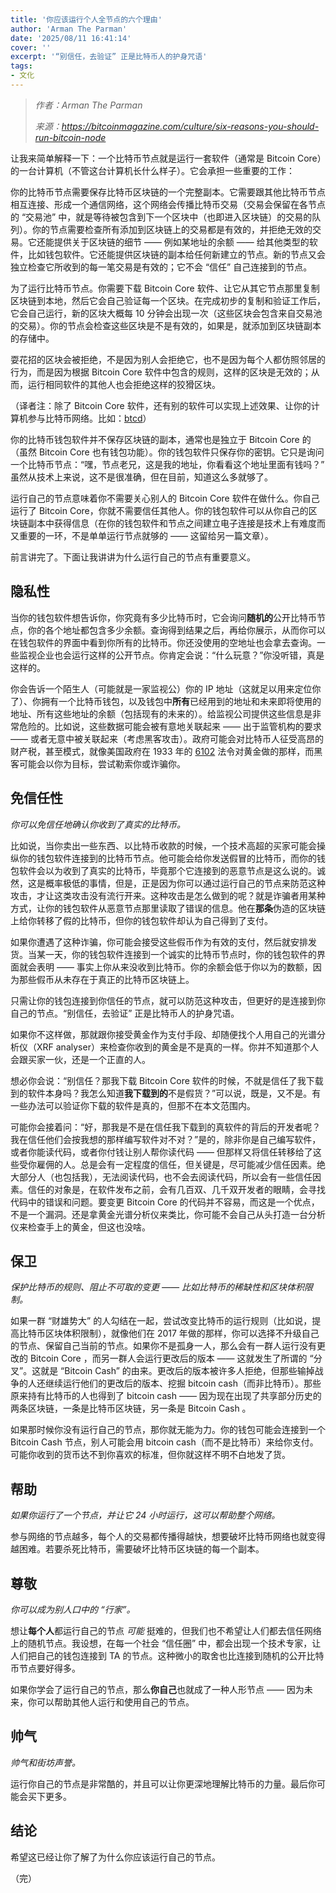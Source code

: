 ```yaml
---
title: '你应该运行个人全节点的六个理由'
author: 'Arman The Parman'
date: '2025/08/11 16:41:14'
cover: ''
excerpt: '“别信任，去验证” 正是比特币人的护身咒语'
tags:
- 文化
---
```



> *作者：Arman The Parman*
> 
> *来源：<https://bitcoinmagazine.com/culture/six-reasons-you-should-run-bitcoin-node>*



让我来简单解释一下：一个比特币节点就是运行一套软件（通常是 Bitcoin Core）的一台计算机（不管这台计算机长什么样子）。它会承担一些重要的工作：

你的比特币节点需要保存比特币区块链的一个完整副本。它需要跟其他比特币节点相互连接、形成一个通信网络，这个网络会传播比特币交易（交易会保留在各节点的 “交易池” 中，就是等待被包含到下一个区块中（也即进入区块链）的交易的队列）。你的节点需要检查所有添加到区块链上的交易都是有效的，并拒绝无效的交易。它还能提供关于区块链的细节 —— 例如某地址的余额 —— 给其他类型的软件，比如钱包软件。它还能提供区块链的副本给任何新建立的节点。新的节点又会独立检查它所收到的每一笔交易是有效的；它不会 “信任” 自己连接到的节点。

为了运行比特币节点。你需要下载 Bitcoin Core 软件、让它从其它节点那里复制区块链到本地，然后它会自己验证每一个区块。在完成初步的复制和验证工作后，它会自己运行，新的区块大概每 10 分钟会出现一次（这些区块会包含来自交易池的交易）。你的节点会检查这些区块是不是有效的，如果是，就添加到区块链副本的存储中。

耍花招的区块会被拒绝，不是因为别人会拒绝它，也不是因为每个人都仿照邻居的行为，而是因为根据 Bitcoin Core 软件中包含的规则，这样的区块是无效的；从而，运行相同软件的其他人也会拒绝这样的狡猾区块。

（译者注：除了 Bitcoin Core 软件，还有别的软件可以实现上述效果、让你的计算机参与比特币网络。比如：[btcd](https://github.com/btcsuite/btcd)）

你的比特币钱包软件并不保存区块链的副本，通常也是独立于 Bitcoin Core 的（虽然 Bitcoin Core 也有钱包功能）。你的钱包软件只保存你的密钥。它只是询问一个比特币节点：“嘿，节点老兄，这是我的地址，你看看这个地址里面有钱吗？” 虽然从技术上来说，这不是很准确，但在目前，知道这么多就够了。

运行自己的节点意味着你不需要关心别人的 Bitcoin Core 软件在做什么。你自己运行了 Bitcoin Core，你就不需要信任其他人。你的钱包软件可以从你自己的区块链副本中获得信息（在你的钱包软件和节点之间建立电子连接是技术上有难度而又重要的一环，不是单单运行节点就够的 —— 这留给另一篇文章）。

前言讲完了。下面让我讲讲为什么运行自己的节点有重要意义。

## 隐私性

当你的钱包软件想告诉你，你究竟有多少比特币时，它会询问**随机的**公开比特币节点，你的各个地址都包含多少余额。查询得到结果之后，再给你展示，从而你可以在钱包软件的界面中看到你所有的比特币。你还没使用的空地址也会拿去查询。一些监视企业也会运行这样的公开节点。你肯定会说：“什么玩意？”你没听错，真是这样的。

你会告诉一个陌生人（可能就是一家监视公）你的 IP 地址（这就足以用来定位你了）、你拥有一个比特币钱包，以及钱包中**所有**已经用到的地址和未来即将使用的地址、所有这些地址的余额（包括现有的未来的）。给监视公司提供这些信息是非常危险的。比如说，这些数据可能会被有意地关联起来 —— 出于监管机构的要求 —— 或者无意中被关联起来（考虑黑客攻击）。政府可能会对比特币人征受高昂的财产税，甚至模式，就像美国政府在 1933 年的 [6102](https://en.wikipedia.org/wiki/Executive_Order_6102) 法令对黄金做的那样，而黑客可能会以你为目标，尝试勒索你或诈骗你。

## 免信任性

*你可以免信任地确认你收到了真实的比特币。*

比如说，当你卖出一些东西、以比特币收款的时候，一个技术高超的买家可能会操纵你的钱包软件连接到的比特币节点。他可能会给你发送假冒的比特币，而你的钱包软件会以为收到了真实的比特币，毕竟那个它连接到的恶意节点是这么说的。诚然，这是概率极低的事情，但是，正是因为你可以通过运行自己的节点来防范这种攻击，才让这类攻击没有流行开来。这种攻击是怎么做到的呢？就是诈骗者用某种方式，让你的钱包软件从恶意节点那里读取了错误的信息。他在**那条**伪造的区块链上给你转移了假的比特币，但你的钱包软件却认为自己得到了支付。

如果你遭遇了这种诈骗，你可能会接受这些假币作为有效的支付，然后就安排发货。当某一天，你的钱包软件连接到一个诚实的比特币节点时，你的钱包软件的界面就会表明 —— 事实上你从来没收到比特币。你的余额会低于你以为的数额，因为那些假币从未存在于真正的比特币区块链上。

只需让你的钱包连接到你信任的节点，就可以防范这种攻击，但更好的是连接到你自己的节点。“别信任，去验证” 正是比特币人的护身咒语。

如果你不这样做，那就跟你接受黄金作为支付手段、却随便找个人用自己的光谱分析仪（XRF analyser）来检查你收到的黄金是不是真的一样。你并不知道那个人会跟买家一伙，还是一个正直的人。

想必你会说：“别信任？那我下载 Bitcoin Core 软件的时候，不就是信任了我下载到的软件本身吗？我怎么知道**我下载到的**不是假货？”可以说，既是，又不是。有一些办法可以验证你下载的软件是真的，但那不在本文范围内。

可能你会接着问：“好，那我是不是在信任我下载到的真软件的背后的开发者呢？我在信任他们会按我想的那样编写软件对不对？”是的，除非你是自己编写软件，或者你能读代码，或者你付钱让别人帮你读代码 —— 但那样又将信任转移给了这些受你雇佣的人。总是会有一定程度的信任，但关键是，尽可能减少信任因素。绝大部分人（也包括我），无法阅读代码，也不会去阅读代码，所以会有一些信任因素。信任的对象是，在软件发布之前，会有几百双、几千双开发者的眼睛，会寻找代码中的错误和问题。要变更 Bitcoin Core 的代码并不容易，而这是一个优点，不是一个漏洞。还是拿黄金光谱分析仪来类比，你可能不会自己从头打造一台分析仪来检查手上的黄金，但这也没啥。

## 保卫

*保护比特币的规则、阻止不可取的变更 —— 比如比特币的稀缺性和区块体积限制。*

如果一群 “财雄势大” 的人勾结在一起，尝试改变比特币的运行规则（比如说，提高比特币区块体积限制），就像他们在 2017 年做的那样，你可以选择不升级自己的节点、保留自己当前的节点。如果你不是孤身一人，那么会有一群人运行没有更改的 Bitcoin Core ，而另一群人会运行更改后的版本 —— 这就发生了所谓的 “分叉”。这就是 “Bitcoin Cash” 的由来。更改后的版本被许多人拒绝，但那些输掉战争的人还继续运行他们的更改后的版本、挖掘 bitcoin cash（而非比特币）。那些原来持有比特币的人也得到了 bitcoin cash —— 因为现在出现了共享部分历史的两条区块链，一条是比特币区块链，另一条是 Bitcoin Cash 。

如果那时候你没有运行自己的节点，那你就无能为力。你的钱包可能会连接到一个 Bitcoin Cash 节点，别人可能会用 bitcoin cash（而不是比特币）来给你支付。可能你收到的货币达不到你喜欢的标准，但你就这样不明不白地发了货。

## 帮助

*如果你运行了一个节点，并让它 24 小时运行，这可以帮助整个网络。*

参与网络的节点越多，每个人的交易都传播得越快，想要破坏比特币网络也就变得越困难。若要杀死比特币，需要破坏比特币区块链的每一个副本。

## 尊敬

*你可以成为别人口中的 “行家”。*

想让**每个人**都运行自己的节点 *可能* 挺难的，但我们也不希望让人们都去信任网络上的随机节点。我设想，在每一个社会 “信任圈” 中，都会出现一个技术专家，让人们把自己的钱包连接到 TA 的节点。这种微小的取舍也比连接到随机的公开比特币节点要好得多。

如果你学会了运行自己的节点，那么**你自己**也就成了一种人形节点 —— 因为未来，你可以帮助其他人运行和使用自己的节点。

## 帅气

*帅气和街坊声誉。*

运行你自己的节点是非常酷的，并且可以让你更深地理解比特币的力量。最后你可能会买下更多。

## 结论

希望这已经让你了解了为什么你应该运行自己的节点。

（完）